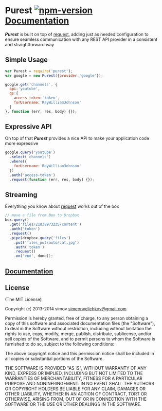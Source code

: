 
# Purest [![npm-version]][npm] [Documentation][docs]

_**Purest**_ is built on top of [request][request], adding just as needed configuration to ensure seamless communication with any REST API provider in a consistent and straightforward way


## Simple Usage

```js
var Purest = require('purest');
var google = new Purest({provider:'google'});

google.get('channels', {
  api:'youtube',
  qs:{
    access_token:'token',
    forUsername:'RayWilliamJohnson'
  }
}, function (err, res, body) {});
```


## Expressive API

On top of that _**Purest**_ provides a nice API to make your application code more expressive

```js
google.query('youtube')
  .select('channels')
  .where({
    forUsername:'RayWilliamJohnson'
  })
  .auth('access-token')
  .request(function (err, res, body) {});
```


## Streaming

Everything you know about [request][request] works out of the box

```js
// move a file from Box to Dropbox
box.query()
  .get('files/21838973235/content')
  .auth('token')
  .request()
  .pipe(dropbox.query('files')
    .put('files_put/auto/cat.jpg')
    .auth('token')
    .request()
    .on('end', done));
```


## [Documentation][docs]


## License

(The MIT License)

Copyright (c) 2013-2014 simov <simeonvelichkov@gmail.com>

Permission is hereby granted, free of charge, to any person obtaining a copy of this software and associated documentation files (the "Software"), to deal in the Software without restriction, including without limitation the rights to use, copy, modify, merge, publish, distribute, sublicense, and/or sell copies of the Software, and to permit persons to whom the Software is furnished to do so, subject to the following conditions:

The above copyright notice and this permission notice shall be included in all copies or substantial portions of the Software.

THE SOFTWARE IS PROVIDED "AS IS", WITHOUT WARRANTY OF ANY KIND, EXPRESS OR IMPLIED, INCLUDING BUT NOT LIMITED TO THE WARRANTIES OF MERCHANTABILITY, FITNESS FOR A PARTICULAR PURPOSE AND NONINFRINGEMENT. IN NO EVENT SHALL THE AUTHORS OR COPYRIGHT HOLDERS BE LIABLE FOR ANY CLAIM, DAMAGES OR OTHER LIABILITY, WHETHER IN AN ACTION OF CONTRACT, TORT OR OTHERWISE, ARISING FROM, OUT OF OR IN CONNECTION WITH THE SOFTWARE OR THE USE OR OTHER DEALINGS IN THE SOFTWARE.


  [request]: https://github.com/mikeal/request
  [docs]: http://simov.github.io/purest/html/
  [npm]: https://www.npmjs.org/package/purest

  [npm-version]: http://img.shields.io/npm/v/purest.svg?style=flat (NPM Version)
  [npm-downloads]: http://img.shields.io/npm/dm/purest.svg?style=flat (NPM Downloads)
